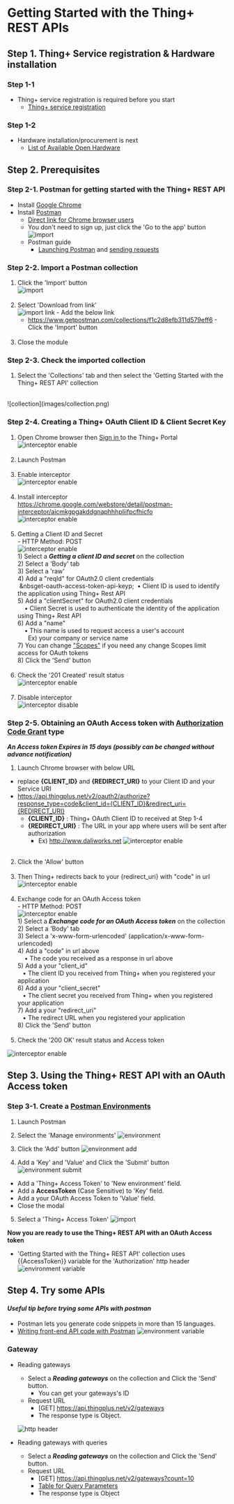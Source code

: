 # Getting Started with the Thing+ REST APIs

## Step 1. Thing+ Service registration & Hardware installation

### Step 1-1
  - Thing+ service registration is required before you start
    - <a href="http://support.thingplus.net/en/user-guide/registration.html" target="_blank">Thing+ service registration</a>

### Step 1-2
  - Hardware installation/procurement is next
    - [List of Available Open Hardware](/en/open-hardware/openhardware-list.html)

## Step 2. Prerequisites

### Step 2-1. Postman for getting started with the Thing+ REST API
  - Install <a href="http://www.google.com/chrome" target="_blank">Google Chrome</a>
  - Install <a href="https://www.getpostman.com/docs/introduction" target="_blank">Postman</a>
    - <a href="https://chrome.google.com/webstore/detail/postman/fhbjgbiflinjbdggehcddcbncdddomop" target="_blank">Direct link for Chrome browser users</a>
    - You don't need to sign up, just click the 'Go to the app' button
      <br> ![import](images/postman-first-launch.png)
    - Postman guide
      - <a href="https://www.getpostman.com/docs/launch" target="_blank">Launching Postman</a> and <a href="https://www.getpostman.com/docs/requests" target="_blank"> sending requests</a>

### Step 2-2. Import a Postman collection
  1. Click the 'Import' button
<br> ![import](images/import.png)
<br><br>
  2. Select 'Download from link'
<br>![import link](images/import-link.png)
    - Add the below link
      - https://www.getpostman.com/collections/f1c2d8efb311d579eff6
    - Click the 'Import' button
<br><br>
  3. Close the module

### Step 2-3. Check the imported collection

  1. Select the 'Collections' tab and then select the 'Getting Started with the Thing+ REST API' collection

<br> 
![collection](images/collection.png)


### Step 2-4. Creating a Thing+ OAuth Client ID & Client Secret Key

1. Open Chrome browser then <a href="https://www.thingplus.net/#/login" target="_blank">Sign in </a> to the Thing+ Portal
<br> ![interceptor enable](images/sign-in.png)
<br><br>
2. Launch Postman
<br><br>
3. Enable interceptor
<br> ![interceptor enable](images/interceptor-enable.png)
<br><br>
4. Install interceptor
<br> https://chrome.google.com/webstore/detail/postman-interceptor/aicmkgpgakddgnaphhhpliifpcfhicfo
<br> ![interceptor enable](images/interceptor-install.png)
<br><br>
5. Getting a Client ID and Secret
<br> - HTTP Method: POST
<br> ![interceptor enable](images/oauth-client-id-secret.png)
<br> 1) Select a **_Getting a client ID and secret_** on the collection
<br> 2) Select a 'Body' tab
<br> 3) Select a 'raw'
<br> 4) Add a "reqId" for OAuth2.0 client credentials
<br>&nbsp;&nbsget-oauth-access-token-api-keyp;&nbsp;&nbsp;• Client ID is used to identify the application using Thing+ Rest API
<br>  5) Add a "clientSecret" for OAuth2.0 client credentials
<br>&nbsp;&nbsp;&nbsp;&nbsp;• Client Secret is used to authenticate the identity of the application using Thing+ Rest API
<br>  6) Add a "name"
<br>&nbsp;&nbsp;&nbsp;&nbsp;• This name is used to request access a user's account
<br>&nbsp;&nbsp;&nbsp;&nbsp;&nbsp;&nbsp;Ex) your company or service name
<br> 7) You can change <a href="./oauth2.html#scopes" target="_blank">"Scopes"</a> if you need any change
       Scopes limit access for OAuth tokens
<br> 8) Click the 'Send' button
<br><br>
6. Check the '201 Created' result status
<br> ![interceptor enable](images/oauth-client-id-secret-success.png)
<br><br>
7. Disable interceptor
<br> ![interceptor disable](images/interceptor-disable.png)


### Step 2-5. Obtaining an OAuth Access token with <a href="./OAuth2.md#oauth-20-grant-types" target="_blank">Authorization Code Grant</a> type

___An Access token Expires in 15 days (possibly can be changed without advance notification)___

1. Launch Chrome browser with below URL
  - replace **{CLIENT_ID}** and **{REDIRECT_URI}** to your Client ID and your Service URI
  - https://api.thingplus.net/v2/oauth2/authorize?response_type=code&client_id={CLIENT_ID}&redirect_uri={REDIRECT_URI}
    - **{CLIENT_ID}** : Thing+ OAuth Client ID to received at Step 1-4
    - **{REDIRECT_URI}** : The URL in your app where users will be sent after authorization
      - Ex) http://www.daliworks.net
  ![interceptor enable](images/oauth-authorize.png)
<br><br>
2. Click the 'Allow' button
<br><br>
3. Then Thing+ redirects back to your {redirect_uri} with "code" in url
  ![interceptor enable](images/oauth-code.png)
<br><br>
4. Exchange code for an OAuth Access token
<br> - HTTP Method: POST
<br> ![interceptor enable](images/oauth-exchange-code.png)
<br> 1) Select a **_Exchange code for an OAuth Access token_** on the collection
<br> 2) Select a 'Body' tab
<br> 3) Select a 'x-www-form-urlencoded' (application/x-www-form-urlencoded)
<br> 4) Add a "code" in url above
<br>&nbsp;&nbsp;&nbsp;&nbsp;• The code you received as a response in url above
<br> 5) Add a your "client_id"
<br>&nbsp;&nbsp;&nbsp;• The client ID you received from Thing+ when you registered your application
<br> 6) Add a your "client_secret"
<br>&nbsp;&nbsp;&nbsp;• The client secret you received from Thing+ when you registered your application
<br> 7) Add a your "redirect_uri"
<br>&nbsp;&nbsp;&nbsp;• The redirect URL when you registered your application
<br> 8) Click the 'Send' button
<br><br>
5. Check the '200 OK' result status and Access token

  ![interceptor enable](images/oauth-access-token.png)


## Step 3. Using the Thing+ REST API with an OAuth Access token

### Step 3-1. Create a <a href="https://www.getpostman.com/docs/environments" target="_blank">Postman Environments</a>

1. Launch Postman

2. Select the 'Manage environments'
![environment](images/environment.png)

3. Click the 'Add' button
![environment add](images/environment-add.png)

4. Add a 'Key' and 'Value' and Click the 'Submit' button
![environment submit](images/environment-submit.png)
- Add a 'Thing+ Access Token' to 'New environment' field.
- Add a **AccessToken** (Case Sensitive) to 'Key' field.
- Add a your OAuth Access Token to 'Value' field.
- Close the modal

5. Select a 'Thing+ Access Token'
![import](images/environment-select.png)

**Now you are ready to use the Thing+ REST API with an OAuth Access token**

- 'Getting Started with the Thing+ REST API' collection uses {{AccessToken}} variable for the 'Authorization' http header
![environment variable](images/environment-variable.png)

<div id='id-step3'></div>

## Step 4. Try some APIs

#### **_Useful tip before trying some APIs with postman_**
  - Postman lets you generate code snippets in more than 15 languages.
  - <a href="http://blog.getpostman.com/2015/08/31/writing-front-end-api-code-with-postman" target="_blank">Writing front-end API code with Postman</a>
  ![environment variable](images/postman-code.png)

### Gateway
  - Reading gateways
    - Select a **_Reading gateways_** on the collection and Click the 'Send' button.
      - You can get your gateways's ID
    - Request URL
      - [GET] https://api.thingplus.net/v2/gateways
      - The response type is Object.

    ![http header](images/reading-gateways.png)

  - Reading gateways with queries
    - Select a **_Reading gateways_** on the collection and Click the 'Send' button.
    - Request URL
      - [GET] https://api.thingplus.net/v2/gateways?count=10
      - <a href="https://thingplus.api-docs.io/2.0/getting-started/query-string" target="_blank">Table for Query Parameters</a>
      - The response type is Object